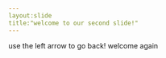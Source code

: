```yaml
---
layout:slide
title:"welcome to our second slide!"
---
```

use the left arrow to go back! welcome again

